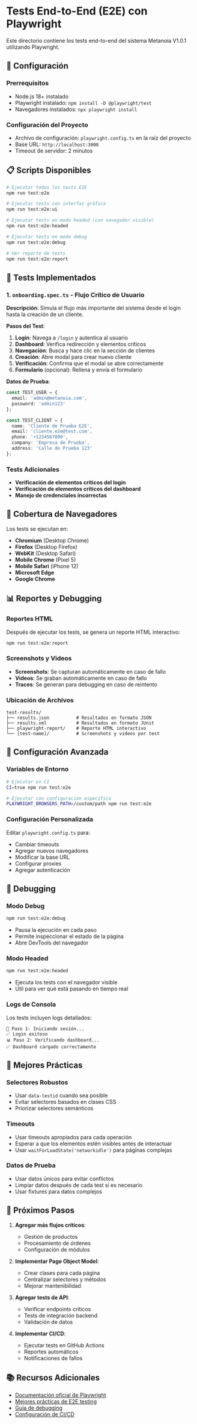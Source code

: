 # Tests End-to-End (E2E) con Playwright

Este directorio contiene los tests end-to-end del sistema Metanoia V1.0.1 utilizando Playwright.

## 🚀 Configuración

### Prerrequisitos
- Node.js 18+ instalado
- Playwright instalado: `npm install -D @playwright/test`
- Navegadores instalados: `npx playwright install`

### Configuración del Proyecto
- Archivo de configuración: `playwright.config.ts` en la raíz del proyecto
- Base URL: `http://localhost:3000`
- Timeout de servidor: 2 minutos

## 📋 Scripts Disponibles

```bash
# Ejecutar todos los tests E2E
npm run test:e2e

# Ejecutar tests con interfaz gráfica
npm run test:e2e:ui

# Ejecutar tests en modo headed (con navegador visible)
npm run test:e2e:headed

# Ejecutar tests en modo debug
npm run test:e2e:debug

# Ver reporte de tests
npm run test:e2e:report
```

## 🧪 Tests Implementados

### 1. `onboarding.spec.ts` - Flujo Crítico de Usuario
**Descripción**: Simula el flujo más importante del sistema desde el login hasta la creación de un cliente.

**Pasos del Test**:
1. **Login**: Navega a `/login` y autentica al usuario
2. **Dashboard**: Verifica redirección y elementos críticos
3. **Navegación**: Busca y hace clic en la sección de clientes
4. **Creación**: Abre modal para crear nuevo cliente
5. **Verificación**: Confirma que el modal se abre correctamente
6. **Formulario** (opcional): Rellena y envía el formulario

**Datos de Prueba**:
```typescript
const TEST_USER = {
  email: 'admin@metanoia.com',
  password: 'admin123'
};

const TEST_CLIENT = {
  name: 'Cliente de Prueba E2E',
  email: 'cliente.e2e@test.com',
  phone: '+1234567890',
  company: 'Empresa de Prueba',
  address: 'Calle de Prueba 123'
};
```

### Tests Adicionales
- **Verificación de elementos críticos del login**
- **Verificación de elementos críticos del dashboard**
- **Manejo de credenciales incorrectas**

## 🎯 Cobertura de Navegadores

Los tests se ejecutan en:
- **Chromium** (Desktop Chrome)
- **Firefox** (Desktop Firefox)
- **WebKit** (Desktop Safari)
- **Mobile Chrome** (Pixel 5)
- **Mobile Safari** (iPhone 12)
- **Microsoft Edge**
- **Google Chrome**

## 📊 Reportes y Debugging

### Reportes HTML
Después de ejecutar los tests, se genera un reporte HTML interactivo:
```bash
npm run test:e2e:report
```

### Screenshots y Videos
- **Screenshots**: Se capturan automáticamente en caso de fallo
- **Videos**: Se graban automáticamente en caso de fallo
- **Traces**: Se generan para debugging en caso de reintento

### Ubicación de Archivos
```
test-results/
├── results.json          # Resultados en formato JSON
├── results.xml           # Resultados en formato JUnit
├── playwright-report/    # Reporte HTML interactivo
└── [test-name]/          # Screenshots y videos por test
```

## 🔧 Configuración Avanzada

### Variables de Entorno
```bash
# Ejecutar en CI
CI=true npm run test:e2e

# Ejecutar con configuración específica
PLAYWRIGHT_BROWSERS_PATH=/custom/path npm run test:e2e
```

### Configuración Personalizada
Editar `playwright.config.ts` para:
- Cambiar timeouts
- Agregar nuevos navegadores
- Modificar la base URL
- Configurar proxies
- Agregar autenticación

## 🐛 Debugging

### Modo Debug
```bash
npm run test:e2e:debug
```
- Pausa la ejecución en cada paso
- Permite inspeccionar el estado de la página
- Abre DevTools del navegador

### Modo Headed
```bash
npm run test:e2e:headed
```
- Ejecuta los tests con el navegador visible
- Útil para ver qué está pasando en tiempo real

### Logs de Consola
Los tests incluyen logs detallados:
```
🔐 Paso 1: Iniciando sesión...
✅ Login exitoso
📊 Paso 2: Verificando dashboard...
✅ Dashboard cargado correctamente
```

## 📝 Mejores Prácticas

### Selectores Robustos
- Usar `data-testid` cuando sea posible
- Evitar selectores basados en clases CSS
- Priorizar selectores semánticos

### Timeouts
- Usar timeouts apropiados para cada operación
- Esperar a que los elementos estén visibles antes de interactuar
- Usar `waitForLoadState('networkidle')` para páginas complejas

### Datos de Prueba
- Usar datos únicos para evitar conflictos
- Limpiar datos después de cada test si es necesario
- Usar fixtures para datos complejos

## 🚀 Próximos Pasos

1. **Agregar más flujos críticos**:
   - Gestión de productos
   - Procesamiento de órdenes
   - Configuración de módulos

2. **Implementar Page Object Model**:
   - Crear clases para cada página
   - Centralizar selectores y métodos
   - Mejorar mantenibilidad

3. **Agregar tests de API**:
   - Verificar endpoints críticos
   - Tests de integración backend
   - Validación de datos

4. **Implementar CI/CD**:
   - Ejecutar tests en GitHub Actions
   - Reportes automáticos
   - Notificaciones de fallos

## 📚 Recursos Adicionales

- [Documentación oficial de Playwright](https://playwright.dev/)
- [Mejores prácticas de E2E testing](https://playwright.dev/docs/best-practices)
- [Guía de debugging](https://playwright.dev/docs/debug)
- [Configuración de CI/CD](https://playwright.dev/docs/ci)
